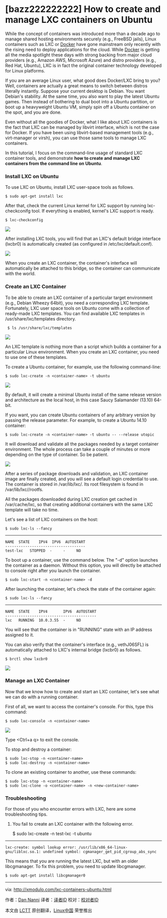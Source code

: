[bazz222222222]
How to create and manage LXC containers on Ubuntu
================================================================================
While the concept of containers was introduced more than a decade ago to manage shared hosting environments securely (e.g., FreeBSD jails), Linux containers such as LXC or [Docker][1] have gone mainstream only recently with the rising need to deploy applications for the cloud. While [Docker][2] is getting all the media spotlight these days with strong backing from major cloud providers (e.g., Amazon AWS, Microsoft Azure) and distro providers (e.g., Red Hat, Ubuntu), LXC is in fact the original container technology developed for Linux platforms.

If you are an average Linux user, what good does Docker/LXC bring to you? Well, containers are actually a great means to switch between distros literally instantly. Suppose your current desktop is Debian. You want Debian's stability. At the same time, you also want to play the latest Ubuntu games. Then instead of bothering to dual boot into a Ubuntu partition, or boot up a heavyweight Ubuntu VM, simply spin off a Ubuntu container on the spot, and you are done.

Even without all the goodies of Docker, what I like about LXC containers is the fact that LXC can be managed by libvirt interface, which is not the case for Docker. If you have been using libvirt-based management tools (e.g., virt-manager or virsh), you can use those same tools to manage LXC containers.

In this tutorial, I focus on the command-line usage of standard LXC container tools, and demonstrate **how to create and manage LXC containers from the command line on Ubuntu**.

### Install LXC on Ubuntu ###

To use LXC on Ubuntu, install LXC user-space tools as follows.

    $ sudo apt-get install lxc

After that, check the current Linux kernel for LXC support by running lxc-checkconifg tool. If everything is enabled, kernel's LXC support is ready.

    $ lxc-checkconfig 

![](https://farm4.staticflickr.com/3955/15655792445_d462957ee9_z.jpg)

After installing LXC tools, you will find that an LXC's default bridge interface (lxcbr0) is automatically created (as configured in /etc/lxc/default.conf).

![](https://farm6.staticflickr.com/5598/15035046834_a53c092230_z.jpg)

When you create an LXC container, the container's interface will automatically be attached to this bridge, so the container can communicate with the world.

### Create an LXC Container ###

To be able to create an LXC container of a particular target environment (e.g., Debian Wheezy 64bit), you need a corresponding LXC template. Fortunately, LXC user space tools on Ubuntu come with a collection of ready-made LXC templates. You can find available LXC templates in /usr/share/lxc/templates directory.

     $ ls /usr/share/lxc/templates 

![](https://farm4.staticflickr.com/3954/15035046824_d15d1cbf6e_z.jpg)

An LXC template is nothing more than a script which builds a container for a particular Linux environment. When you create an LXC container, you need to use one of these templates.

To create a Ubuntu container, for example, use the following command-line:

    $ sudo lxc-create -n <container-name> -t ubuntu 

![](https://farm8.staticflickr.com/7559/15035638763_07d63e23ef_z.jpg)

By default, it will create a minimal Ubuntu install of the same release version and architecture as the local host, in this case Saucy Salamander (13.10) 64-bit.

If you want, you can create Ubuntu containers of any arbitrary version by passing the release parameter. For example, to create a Ubuntu 14.10 container:

    $ sudo lxc-create -n <container-name> -t ubuntu -- --release utopic 

It will download and validate all the packages needed by a target container environment. The whole process can take a couple of minutes or more depending on the type of container. So be patient.

![](https://farm4.staticflickr.com/3933/15469152369_6a48943cf3_z.jpg)

After a series of package downloads and validation, an LXC container image are finally created, and you will see a default login credential to use. The container is stored in /var/lib/lxc/<container-name>. Its root filesystem is found in /var/lib/lxc/<container-name>/rootfs.

All the packages downloaded during LXC creation get cached in /var/cache/lxc, so that creating additional containers with the same LXC template will take no time.

Let's see a list of LXC containers on the host:

    $ sudo lxc-ls --fancy 

----------

    NAME  STATE    IPV4  IPV6  AUTOSTART  
    ------------------------------------
    test-lxc   STOPPED  -     -     NO         

To boot up a container, use the command below. The "-d" option launches the container as a daemon. Without this option, you will directly be attached to console right after you launch the container.

    $ sudo lxc-start -n <container-name> -d 

After launching the container, let's check the state of the container again:

    $ sudo lxc-ls --fancy 

----------

    NAME  STATE    IPV4       IPV6  AUTOSTART  
    -----------------------------------------
    lxc   RUNNING  10.0.3.55  -     NO         

You will see that the container is in "RUNNING" state with an IP address assigned to it.

You can also verify that the container's interface (e.g., vethJ06SFL) is automatically attached to LXC's internal bridge (lxcbr0) as follows.

    $ brctl show lxcbr0 

![](https://farm4.staticflickr.com/3932/15656618342_53c4bc19ca_z.jpg)

### Manage an LXC Container ###

Now that we know how to create and start an LXC container, let's see what we can do with a running container.

First of all, we want to access the container's console. For this, type this command:

    $ sudo lxc-console -n <container-name> 

![](https://farm8.staticflickr.com/7538/15470225050_d093cb1028_z.jpg)

Type <Ctrl+a q> to exit the console.

To stop and destroy a container:

    $ sudo lxc-stop -n <container-name>
    $ sudo lxc-destroy -n <container-name> 

To clone an existing container to another, use these commands:

    $ sudo lxc-stop -n <container-name>
    $ sudo lxc-clone -o <container-name> -n <new-container-name>

### Troubleshooting ###

For those of you who encounter errors with LXC, here are some troubleshooting tips.

1. You fail to create an LXC container with the following error.

    $ sudo lxc-create -n test-lxc -t ubuntu 

----------

    lxc-create: symbol lookup error: /usr/lib/x86_64-linux-gnu/liblxc.so.1: undefined symbol: cgmanager_get_pid_cgroup_abs_sync

This means that you are running the latest LXC, but with an older libcgmanager. To fix this problem, you need to update libcgmanager.

    $ sudo apt-get install libcgmanager0 

--------------------------------------------------------------------------------

via: http://xmodulo.com/lxc-containers-ubuntu.html

作者：[Dan Nanni][a]
译者：[译者ID](https://github.com/译者ID)
校对：[校对者ID](https://github.com/校对者ID)

本文由 [LCTT](https://github.com/LCTT/TranslateProject) 原创翻译，[Linux中国](http://linux.cn/) 荣誉推出

[a]:http://xmodulo.com/author/nanni
[1]:http://xmodulo.com/docker-containers-centos-fedora.html
[2]:http://xmodulo.com/manage-linux-containers-docker-ubuntu.html
